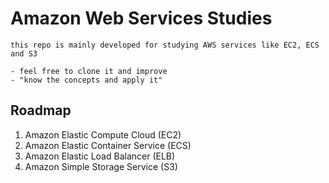 # Amazon Web Services Studies
    this repo is mainly developed for studying AWS services like EC2, ECS and S3

    - feel free to clone it and improve
    - "know the concepts and apply it"

## Roadmap
1. Amazon Elastic Compute Cloud (EC2)
2. Amazon Elastic Container Service (ECS)
3. Amazon Elastic Load Balancer (ELB)
4. Amazon Simple Storage Service (S3)